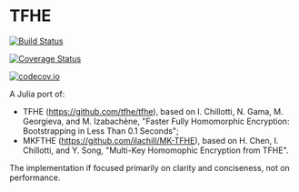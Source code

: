 # TFHE

[![Build Status](https://travis-ci.org/fjarri/TFHE.jl.svg?branch=master)](https://travis-ci.org/fjarri/TFHE.jl)

[![Coverage Status](https://coveralls.io/repos/fjarri/TFHE.jl/badge.svg?branch=master&service=github)](https://coveralls.io/github/fjarri/TFHE.jl?branch=master)

[![codecov.io](http://codecov.io/github/fjarri/TFHE.jl/coverage.svg?branch=master)](http://codecov.io/github/fjarri/TFHE.jl?branch=master)

A Julia port of:

* TFHE (https://github.com/tfhe/tfhe), based on I. Chillotti, N. Gama, M. Georgieva, and M. Izabachène, "Faster Fully Homomorphic Encryption: Bootstrapping in Less Than 0.1 Seconds";
* MKFTHE (https://github.com/ilachill/MK-TFHE), based on H. Chen, I. Chillotti, and Y. Song, "Multi-Key Homomophic Encryption from TFHE".

The implementation if focused primarily on clarity and conciseness, not on performance.
